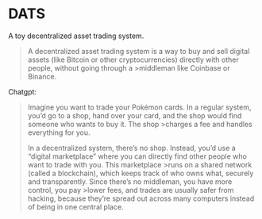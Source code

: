 # DATS

A toy decentralized asset trading system.

>A decentralized asset trading system is a way to buy and sell digital assets (like Bitcoin or other cryptocurrencies) directly with other people, without going through a >middleman like Coinbase or Binance.

Chatgpt:
>Imagine you want to trade your Pokémon cards. In a regular system, you’d go to a shop, hand over your card, and the shop would find someone who wants to buy it. The shop >charges a fee and handles everything for you.
>
>In a decentralized system, there’s no shop. Instead, you’d use a “digital marketplace” where you can directly find other people who want to trade with you. This marketplace >runs on a shared network (called a blockchain), which keeps track of who owns what, securely and transparently. Since there’s no middleman, you have more control, you pay >lower fees, and trades are usually safer from hacking, because they’re spread out across many computers instead of being in one central place.
